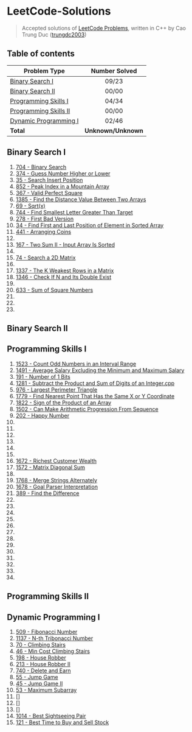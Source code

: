 # LeetCode-Solutions
> Accepted solutions of [LeetCode Problems](https://leetcode.com/problemset/all/), written in C++ by Cao Trung Duc ([trungdc2003](https://leetcode.com/trungdc2003/))

## Table of contents
|                   Problem Type                    | Number Solved |
|---------------------------------------------------|:-------------:|
| [Binary Search I](#Binary-Search-I)               |     09/23     |
| [Binary Search II](#Binary-Search-II)             |     00/00     |
| [Programming Skills I](#Programming-Skills-I)     |     04/34     |
| [Programming Skills II](#Programming-Skills-II)   |     00/00     |
| [Dynamic Programming I](#Dynamic-Programming-I)   |     02/46     |
| **Total**                                         |**Unknown/Unknown**|

## Binary Search I
1. [704 - Binary Search](source/704%20-%20Binary%20Search.cpp) 
2. [374 - Guess Number Higher or Lower](source/374%20-%20Guess%20Number%20Higher%20or%20Lower.cpp) 
3. [35 - Search Insert Position](source/35%20-%20Search%20Insert%20Position.cpp) 
4. [852 - Peak Index in a Mountain Array](source/852%20-%20Peak%20Index%20in%20a%20Mountain%20Array.cpp) 
5. [367 - Valid Perfect Square](source/367%20-%20Valid%20Perfect%20Square.cpp) 
6. [1385 - Find the Distance Value Between Two Arrays](source/1385%20-%20Find%20the%20Distance%20Value%20Between%20Two%20Arrays.cpp)
7. [69 - Sqrt(x)](source/69%20-%20Sqrt(x).cpp)
8. [744 - Find Smallest Letter Greater Than Target](source/744%20-%20Find%20Smallest%20Letter%20Greater%20Than%20Target.cpp)
9. [278 - First Bad Version](source/278%20-%20First%20Bad%20Version.cpp)
10. [34 - Find First and Last Position of Element in Sorted Array](source/34%20-%20Find%20First%20and%20Last%20Position%20of%20Element%20in%20Sorted%20Array.cpp)
11. [441 - Arranging Coins](source/441%20-%20Arranging%20Coins.cpp)
12. []()
13. [167 - Two Sum II - Input Array Is Sorted](source/167%20-%20Two%20Sum%20II%20-%20Input%20Array%20Is%20Sorted.cpp)
14. []()
15. [74 - Search a 2D Matrix](source/74%20-%20Search%20a%202D%20Matrix.cpp)
16. []()
17. [1337 - The K Weakest Rows in a Matrix](source/1337%20-%20The%20K%20Weakest%20Rows%20in%20a%20Matrix.cpp)
18. [1346 - Check If N and Its Double Exist](source/1346%20-%20Check%20If%20N%20and%20Its%20Double%20Exist.cpp)
19. []()
20. [633 - Sum of Square Numbers](source/633%20-%20Sum%20of%20Square%20Numbers.cpp)
21. []()
22. []()
23. []()

## Binary Search II


## Programming Skills I
1. [1523 - Count Odd Numbers in an Interval Range](source/1523%20-%20Count%20Odd%20Numbers%20in%20an%20Interval%20Range.cpp)
2. [1491 - Average Salary Excluding the Minimum and Maximum Salary](source/1491%20-%20Average%20Salary%20Excluding%20the%20Minimum%20and%20Maximum%20Salary.cpp)
3. [191 - Number of 1 Bits](source/191%20-%20Number%20of%201%20Bits.cpp)
4. [1281 - Subtract the Product and Sum of Digits of an Integer.cpp](source/1281%20-%20Subtract%20the%20Product%20and%20Sum%20of%20Digits%20of%20an%20Integer.cpp)
5. [976 - Largest Perimeter Triangle](source/976%20-%20Largest%20Perimeter%20Triangle.cpp)
6. [1779 - Find Nearest Point That Has the Same X or Y Coordinate](source/1779%20-%20Find%20Nearest%20Point%20That%20Has%20the%20Same%20X%20or%20Y%20Coordinate.cpp)
7. [1822 - Sign of the Product of an Array](source/1822%20-%20Sign%20of%20the%20Product%20of%20an%20Array.cpp)
8. [1502 - Can Make Arithmetic Progression From Sequence](source/1502%20-%20Can%20Make%20Arithmetic%20Progression%20From%20Sequence.cpp)
9. [202 - Happy Number](source/202%20-%20Happy%20Number.cpp)
10. []()
11. []()
12. []()
13. []()
14. []()
15. []()
16. [1672 - Richest Customer Wealth](source/1672%20-%20Richest%20Customer%20Wealth.cpp)
17. [1572 - Matrix Diagonal Sum](source/1572%20-%20Matrix%20Diagonal%20Sum.cpp)
18. []()
19. [1768 - Merge Strings Alternately](source/1768%20-%20Merge%20Strings%20Alternately.cpp)
20. [1678 - Goal Parser Interpretation](source/1678%20-%20Goal%20Parser%20Interpretation.cpp)
21. [389 - Find the Difference](source/389%20-%20Find%20the%20Difference.cpp)
22. []()
23. []()
24. []()
25. []()
26. []()
27. []()
28. []()
29. []()
30. []()
31. []()
32. []()
33. []()
34. []()

## Programming Skills II


## Dynamic Programming I
1. [509 - Fibonacci Number](source/509%20-%20Fibonacci%20Number)
2. [1137 - N-th Tribonacci Number](source/1137%20-%20N-th%20Tribonacci%20Number.cpp)
3. [70 - Climbing Stairs](source/70%20-%20Climbing%20Stairs.cpp)
4. [46 - Min Cost Climbing Stairs](source/746%20-%20Min%20Cost%20Climbing%20Stairs.cpp)
5. [198 - House Robber](source/198%20-%20House%20Robber.cpp)
6. [213 - House Robber II](source/213%20-%20House%20Robber%20II.cpp)
7. [740 - Delete and Earn](source/740%20-%20Delete%20and%20Earn.cpp)
8. [55 - Jump Game](source/55%20-%20Jump%20Game.cpp)
9. [45 - Jump Game II](source/45%20-%20Jump%20Game%20II.cpp)
10. [53 - Maximum Subarray](source/53%20-%20Maximum%20Subarray.cpp)
11. []
12. []
13. []
14. [1014 - Best Sightseeing Pair](source/1014%20-%20Best%20Sightseeing%20Pair.cpp)
15. [121 - Best Time to Buy and Sell Stock](source/121%20-%20Best%20Time%20to%20Buy%20and%20Sell%20Stock.cpp)
